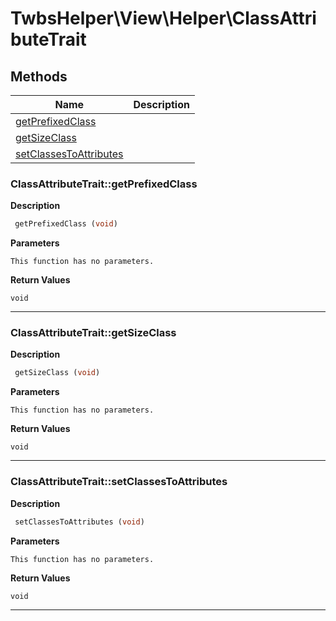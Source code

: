 # TwbsHelper\View\Helper\ClassAttributeTrait  







## Methods

| Name | Description |
|------|-------------|
|[getPrefixedClass](#classattributetraitgetprefixedclass)||
|[getSizeClass](#classattributetraitgetsizeclass)||
|[setClassesToAttributes](#classattributetraitsetclassestoattributes)||




### ClassAttributeTrait::getPrefixedClass  

**Description**

```php
 getPrefixedClass (void)
```

 

 

**Parameters**

`This function has no parameters.`

**Return Values**

`void`


<hr />


### ClassAttributeTrait::getSizeClass  

**Description**

```php
 getSizeClass (void)
```

 

 

**Parameters**

`This function has no parameters.`

**Return Values**

`void`


<hr />


### ClassAttributeTrait::setClassesToAttributes  

**Description**

```php
 setClassesToAttributes (void)
```

 

 

**Parameters**

`This function has no parameters.`

**Return Values**

`void`


<hr />


